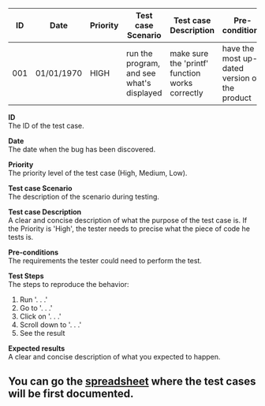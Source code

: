 | ID | Date  | Priority | Test case Scenario                                  | Test case Description     | Pre-conditions    | Test Steps                   | Expected Results                                                |
| -- | --- | -------- |------------------------------------------------------------------------------------------ | ------ | --------------------------------- | --------- | ----------------------------------------------------------------------------------------------------------------- |
| 001 | 01/01/1970 | HIGH | run the program, and see what's displayed | make sure the 'printf' function works correctly | have the most up-dated version of the product | 1. run the program 2. see the result | "Hello World" is displayed |

**ID**<br>
The ID of the test case.

**Date**<br>
The date when the bug has been discovered.

**Priority**<br>
The priority level of the test case (High, Medium, Low).

**Test case Scenario**<br>
The description of the scenario during testing. 

**Test case Description** <br>
A clear and concise description of what the purpose of the test case is. If the Priority is 'High', the tester needs to precise what the piece of code he tests is.

**Pre-conditions**<br>
The requirements the tester could need to perform the test.

**Test Steps**<br>
The steps to reproduce the behavior:

1. Run '. . .'
2. Go to '. . .'
2. Click on '. . .'
3. Scroll down to '. . .'
4. See the result

**Expected results**<br>
A clear and concise description of what you expected to happen.

## You can go the [spreadsheet](https://docs.google.com/spreadsheets/d/1_UT7jAKQBPeN4hyx2i_c3qdPqmBhTuxuURp5x7rv-hU/edit?usp=sharing) where the test cases will be first documented.
